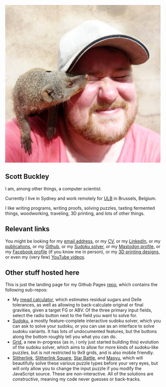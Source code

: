 <!-- ![Profile picture of a very handsome computer scientist](/public/profile_pic_mongoose.jpg) -->

![Profile picture of a very handsome computer scientist](/public/profile_pic_mongoose_500.jpg)
## Scott Buckley

I am, among other things, a computer scientist.

Currently I live in Sydney and work remotely for [ULB](https://www.ulb.be/en) in Brussels, Belgium.

I like writing programs, writing proofs, solving puzzles, tasting fermented things, woodworking, traveling, 3D printing, and lots of other things.

## Relevant links
You might be looking for my [email address](mailto:scott@buck.ly), or my [CV](/public/cv_norefs_2024.pdf), or my [LinkedIn](https://www.linkedin.com/in/scott-buckley-6b3a7a212/), or my [publications](https://scholar.google.com/citations?user=qXSb3woAAAAJ), or my [Github](https://github.com/scottbuckley), or my [Sudoku solver](/Sudoku/), or my [Mastodon profile](https://aus.social/@DrWraith), or my [Facebook profile](https://www.facebook.com/scott.j.h.buckley/) (if you know me in person), or my [3D printing designs](https://www.thingiverse.com/drwraith), or even my (very few) [YouTube videos](https://www.youtube.com/@drwraith8850).

## Other stuff hosted here
This is just the landing page for my Github Pages [repo](https://github.com/scottbuckley/scottbuckley.github.io), which contains the following sub-repos:
- My [mead calculator](/mead/), which estimates residual sugars and Delle tolerances, as well as allowing to back-calculate original or final gravities, given a target FG or ABV. Of the three primary input fields, select the radio button next to the field you want to solve for.
- [Sudoku](/Sudoku/), a mostly feature-complete interactive sudoku solver, which you can ask to solve your sudoku, or you can use as an interface to solve sudoku variants. It has lots of undocumented features, but the buttons along the bottom roughly tell you what you can do.
- [Grid](/Grid/), a new in-progress (as in, i only just started building this) evolution of the sudoku solver, which aims to allow for more kinds of sudoku-like puzzles, but is not restricted to 9x9 grids, and is also mobile friendly.
- [Slitherlink](/Slitherlink/), [Slitherlink Square](/Slitherlink%20Sq/), [Star Battle](/StarBattle/), and [Masyu](/Masyu/), which will beautifully solve these various puzzle types before your very eyes, but will only allow you to change the input puzzle if you modify the JavaScript source. These are non-interactive. All of the solutions are *constructive*, meaning my code never guesses or back-tracks.

